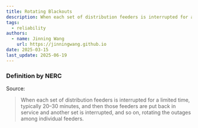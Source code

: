 ```yaml
---
title: Rotating Blackouts
description: When each set of distribution feeders is interrupted for a limited time and then rotated among individual feeders.
tags:
  - reliability
authors:
  - name: Jinning Wang
    url: https://jinningwang.github.io
date: 2025-03-15
last_update: 2025-06-19
---
```


### Definition by NERC

Source: <d-cite key="nerc2013terminology"></d-cite>

> When each set of distribution feeders is interrupted for a limited time, typically 20–30 minutes, and then those feeders are put back in service and another set is interrupted, and so on, rotating the outages among individual feeders.

